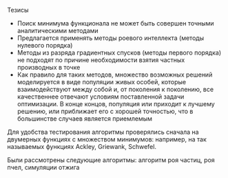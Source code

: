 Тезисы

- Поиск минимума функционала не может быть совершен точными аналитическими методами
- Предлагается применять методы роевого интеллекта (методы нулевого порядка)
- Методы из разряда градиентных спусков (методы первого порядка) не подходят по причине необходимости взятия частных производных в точке
- Как правило для таких методов, множество возможных решений моделируется в виде популяции живых особей, которые взаимодействуют между собой и, от поколения к поколению, все качественнее отвечают условиям поставленной задачи оптимизации. В конце концов, популяция или приходит к лучшему решению, или приближает его с хорошей точностью, что в большинстве случаев является приемлемым

Для удобства тестирования алгоритмы проверялись сначала на двумерных функциях с множеством минимумов: например, на так называемых функциях Ackley, Griewank, Schwefel.

Были рассмотрены следующие алгоритмы: алгоритм роя частиц, роя пчел, симуляции отжига
